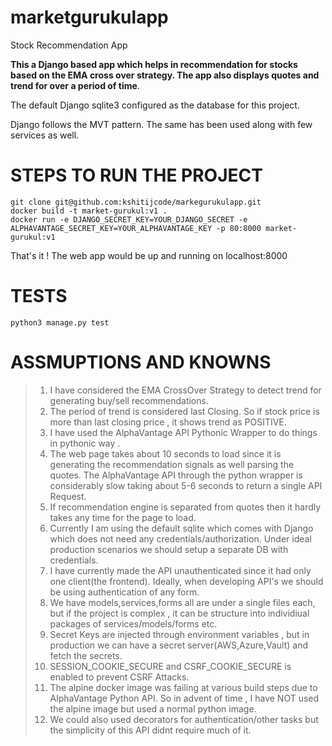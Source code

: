 # marketgurukulapp


Stock Recommendation App




**This a Django based app which helps in recommendation for stocks based on the EMA cross over strategy.
The app also displays quotes and trend for over a period of time**.




The default Django sqlite3  configured as the database for this project. 


Django follows the MVT pattern. The same has been used along with few services as well.



# STEPS TO RUN THE PROJECT

```
git clone git@github.com:kshitijcode/markegurukulapp.git
docker build -t market-gurukul:v1 .
docker run -e DJANGO_SECRET_KEY=YOUR_DJANGO_SECRET -e ALPHAVANTAGE_SECRET_KEY=YOUR_ALPHAVANTAGE_KEY -p 80:8000 market-   gurukul:v1
```



That's it ! The web app would be up and running on localhost:8000


# TESTS


`python3 manage.py test `




# ASSMUPTIONS AND KNOWNS





> 1. I have considered the EMA CrossOver Strategy to detect trend for generating buy/sell recommendations.
> 2. The period of trend is considered last Closing. So if stock price is more than last closing price , it shows trend as POSITIVE.
> 3. I have used the AlphaVantage API Pythonic Wrapper to do things in pythonic way .
> 4. The web page takes about 10 seconds to load since it is generating the recommendation signals as well parsing the quotes. The AlphaVantage API through the python wrapper is considerably slow taking about 5-6 seconds to return a single API Request.
> 5. If recommendation engine is separated from quotes then it hardly takes any time for the page to load.
> 6. Currently I am using the default sqlite which comes with Django which does not need any credentials/authorization. Under ideal production scenarios we should setup a separate DB with credentials.
> 7. I have currently made the API unauthenticated since it had only one client(the frontend). Ideally, when developing API's we should be using authentication of any form.
> 8. We have models,services,forms all are under a single files each, but if the project is complex , it can be structure into individiual packages of services/models/forms etc.
> 9. Secret Keys are injected through environment variables , but in production we can have a secret server(AWS,Azure,Vault) and fetch the secrets.
> 10. SESSION_COOKIE_SECURE  and CSRF_COOKIE_SECURE is enabled to prevent CSRF Attacks.
> 11. The alpine docker image was failing at various build steps due to AlphaVantage Python API. So in advent of time , I have NOT used the alpine image but used a normal python image.
> 12. We could also used decorators for authentication/other tasks but the simplicity of this API didnt require much of it.  



